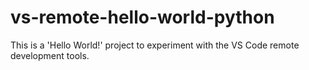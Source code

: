 # vs-remote-hello-world-python
This is a 'Hello World!' project to experiment with the VS Code remote development tools.
